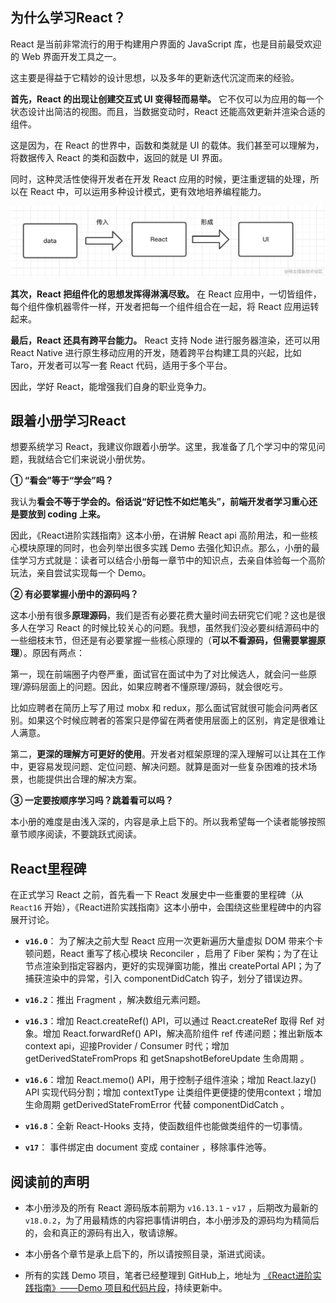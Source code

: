## 为什么学习React？


React 是当前非常流行的用于构建用户界面的 JavaScript 库，也是目前最受欢迎的 Web 界面开发工具之一。

这主要是得益于它精妙的设计思想，以及多年的更新迭代沉淀而来的经验。

**首先，React 的出现让创建交互式 UI 变得轻而易举。** 它不仅可以为应用的每一个状态设计出简洁的视图。而且，当数据变动时，React 还能高效更新并渲染合适的组件。

这是因为，在 React 的世界中，函数和类就是 UI 的载体。我们甚至可以理解为，将数据传入 React 的类和函数中，返回的就是 UI 界面。

同时，这种灵活性使得开发者在开发 React 应用的时候，更注重逻辑的处理，所以在 React 中，可以运用多种设计模式，更有效地培养编程能力。

![2.jpg](img/1/1.image)

**其次，React 把组件化的思想发挥得淋漓尽致。** 在 React 应用中，一切皆组件，每个组件像机器零件一样，开发者把每一个组件组合在一起，将 React 应用运转起来。

**最后，React 还具有跨平台能力。** React 支持 Node 进行服务器渲染，还可以用 React Native 进行原生移动应用的开发，随着跨平台构建工具的兴起，比如 Taro，开发者可以写一套 React 代码，适用于多个平台。

因此，学好 React，能增强我们自身的职业竞争力。


## 跟着小册学习React

想要系统学习 React，我建议你跟着小册学。这里，我准备了几个学习中的常见问题，我就结合它们来说说小册优势。

**① “看会”等于“学会”吗？**

我认为**看会不等于学会的。俗话说“好记性不如烂笔头”，前端开发者学习重心还是要放到 coding 上来。**

因此，《React进阶实践指南》这本小册，在讲解 React api 高阶用法，和一些核心模块原理的同时，也会列举出很多实践 Demo 去强化知识点。那么，小册的最佳学习方式就是：读者可以结合小册每一章节中的知识点，去亲自体验每一个高阶玩法，亲自尝试实现每一个 Demo。

**② 有必要掌握小册中的源码吗？**

这本小册有很多**原理源码**，我们是否有必要花费大量时间去研究它们呢？这也是很多人在学习 React 的时候比较关心的问题。我想，虽然我们没必要纠结源码中的一些细枝末节，但还是有必要掌握一些核心原理的（**可以不看源码，但需要掌握原理**）。原因有两点：

第一，现在前端圈子内卷严重，面试官在面试中为了对比候选人，就会问一些原理/源码层面上的问题。因此，如果应聘者不懂原理/源码，就会很吃亏。

比如应聘者在简历上写了用过 mobx 和 redux，那么面试官就很可能会问两者区别。如果这个时候应聘者的答案只是停留在两者使用层面上的区别，肯定是很难让人满意。

第二，**更深的理解方可更好的使用**。开发者对框架原理的深入理解可以让其在工作中，更容易发现问题、定位问题、解决问题。就算是面对一些复杂困难的技术场景，也能提供出合理的解决方案。

**③ 一定要按顺序学习吗？跳着看可以吗？**

本小册的难度是由浅入深的，内容是承上启下的。所以我希望每一个读者能够按照章节顺序阅读，不要跳跃式阅读。

## React里程碑

在正式学习 React 之前，首先看一下 React 发展史中一些重要的里程碑（从 `React16` 开始），《React进阶实践指南》这本小册中，会围绕这些里程碑中的内容展开讨论。

* **`v16.0`**： 为了解决之前大型 React 应用一次更新遍历大量虚拟 DOM 带来个卡顿问题，React 重写了核心模块 Reconciler ，启用了 Fiber 架构；为了在让节点渲染到指定容器内，更好的实现弹窗功能，推出 createPortal API；为了捕获渲染中的异常，引入 componentDidCatch 钩子，划分了错误边界。
* **`v16.2`**：推出 Fragment ，解决数组元素问题。

* **`v16.3`**：增加 React.createRef() API，可以通过 React.createRef 取得 Ref 对象。增加 React.forwardRef() API，解决高阶组件 ref 传递问题；推出新版本 context api，迎接Provider / Consumer 时代；增加 getDerivedStateFromProps 和 getSnapshotBeforeUpdate 生命周期 。

* **`v16.6`**：增加 React.memo() API，用于控制子组件渲染；增加 React.lazy() API 实现代码分割；增加 contextType 让类组件更便捷的使用context；增加生命周期 getDerivedStateFromError 代替 componentDidCatch 。

* **`v16.8`**：全新 React-Hooks 支持，使函数组件也能做类组件的一切事情。

* **`v17`**： 事件绑定由 document 变成 container ，移除事件池等。

## 阅读前的声明

* 本小册涉及的所有 React 源码版本前期为 `v16.13.1` - `v17` ，后期改为最新的 `v18.0.2`，为了用最精炼的内容把事情讲明白，本小册涉及的源码均为精简后的，会和真正的源码有出入，敬请谅解。

* 本小册各个章节是承上启下的，所以请按照目录，渐进式阅读。

* 所有的实践 Demo 项目，笔者已经整理到 GitHub上，地址为 [《React进阶实践指南》——Demo 项目和代码片段](https://github.com/GoodLuckAlien/React-Advanced-Guide-Pro)，持续更新中。

